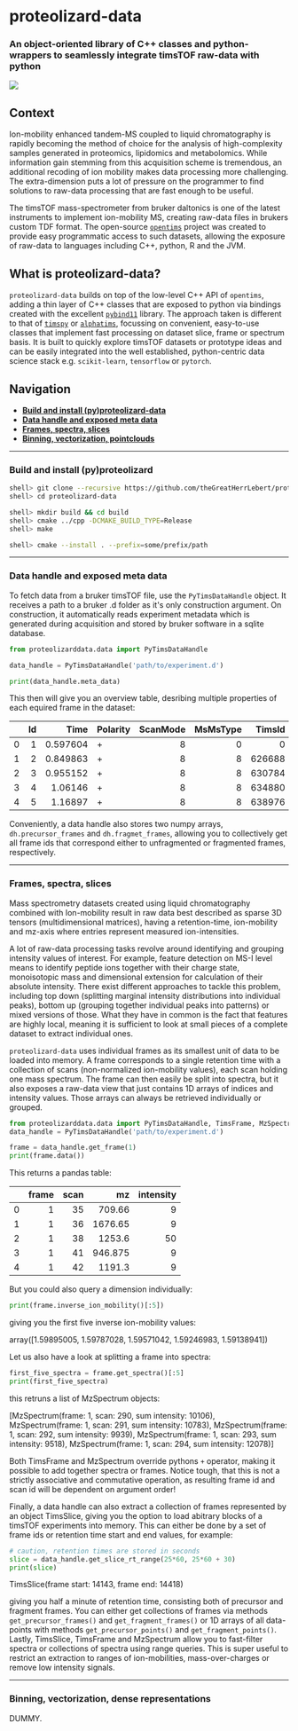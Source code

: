 # proteolizard-data
### An object-oriented library of C++ classes and python-wrappers to seamlessly integrate timsTOF raw-data with python

![](https://github.com/theGreatHerrLebert/proteolizard-data/logo.png)

## Context
Ion-mobility enhanced tandem-MS coupled to liquid chromatography is rapidly becoming the method of 
choice for the analysis of high-complexity samples generated in proteomics, lipidomics and metabolomics.
While information gain stemming from this acquisition scheme is tremendous, an additional recoding of 
ion mobility makes data processing more challenging. The extra-dimension puts a lot of pressure on the 
programmer to find solutions to raw-data processing that are fast enough to be useful.

The timsTOF mass-spectrometer from bruker daltonics is one of the latest instruments to implement
ion-mobility MS, creating raw-data files in brukers custom TDF format. 
The open-source [`opentims`](https://github.com/michalsta/opentims) project was created to provide 
easy programmatic access to such datasets, allowing the exposure of raw-data to languages including C++, 
python, R and the JVM.

## What is proteolizard-data?
`proteolizard-data` builds on top of the low-level C++ API of `opentims`, adding a thin layer of C++ classes that 
are exposed to python via bindings created with the excellent [`pybind11`](https://github.com/pybind/pybind11) 
library. The approach taken is different to that of [`timspy`](https://github.com/MatteoLacki/timspy) 
or [`alphatims`](https://github.com/MannLabs/alphatims), focussing on convenient, easy-to-use
classes that implement fast processing on dataset slice, frame or spectrum basis. It is built to 
quickly explore timsTOF datasets or prototype ideas and can be easily integrated into the well 
established, python-centric data science stack e.g. `scikit-learn`, `tensorflow` or `pytorch`.

## Navigation
* [**Build and install (py)proteolizard-data**](#build-and-install-pyproteolizard)
* [**Data handle and exposed meta data**](#data-handle-and-exposed-meta-data)
* [**Frames, spectra, slices**](#frames-spectra-slices)
* [**Binning, vectorization, pointclouds**](#binning-vectorization-pointclouds)

---
### Build and install (py)proteolizard
```sh
shell> git clone --recursive https://github.com/theGreatHerrLebert/proteolizard-data
shell> cd proteolizard-data
```

```sh
shell> mkdir build && cd build
shell> cmake ../cpp -DCMAKE_BUILD_TYPE=Release
shell> make 
```

```sh
shell> cmake --install . --prefix=some/prefix/path
```
---
### Data handle and exposed meta data
To fetch data from a bruker timsTOF file, use the `PyTimsDataHandle` object. It receives a path to a bruker .d folder 
as it's only construction argument. On construction, it automatically reads experiment metadata which is generated 
during acquisition and stored by bruker software in a sqlite database.
```python
from proteolizarddata.data import PyTimsDataHandle

data_handle = PyTimsDataHandle('path/to/experiment.d')

print(data_handle.meta_data)
```

This then will give you an overview table, desribing multiple properties of each equired frame in the dataset:

|    |   Id |     Time | Polarity   |   ScanMode |   MsMsType |   TimsId |   MaxIntensity |   SummedIntensities |   NumScans |   NumPeaks |   MzCalibration |      T1 |      T2 |   TimsCalibration |   PropertyGroup |   AccumulationTime |   RampTime |
|---:|-----:|---------:|:-----------|-----------:|-----------:|---------:|---------------:|--------------------:|-----------:|-----------:|----------------:|--------:|--------:|------------------:|----------------:|-------------------:|-----------:|
|  0 |    1 | 0.597604 | +          |          8 |          0 |        0 |           7594 |            13708637 |        918 |     260611 |               1 | 25.6819 | 25.308  |                 1 |               1 |             99.953 |     99.953 |
|  1 |    2 | 0.849863 | +          |          8 |          8 |   626688 |            787 |               50776 |        918 |        609 |               1 | 25.6819 | 25.308  |                 1 |               1 |             99.953 |     99.953 |
|  2 |    3 | 0.955152 | +          |          8 |          8 |   630784 |           1066 |               54927 |        918 |        659 |               1 | 25.6819 | 25.308  |                 1 |               1 |             99.953 |     99.953 |
|  3 |    4 | 1.06146  | +          |          8 |          8 |   634880 |            721 |               39725 |        918 |        512 |               1 | 25.6819 | 25.308  |                 1 |               1 |             99.953 |     99.953 |
|  4 |    5 | 1.16897  | +          |          8 |          8 |   638976 |            471 |               41510 |        918 |        612 |               1 | 25.6819 | 25.3082 |                 1 |               1 |             99.953 |     99.953 |

Conveniently, a data handle also stores two numpy arrays, `dh.precursor_frames` and `dh.fragmet_frames`, allowing you
to collectively get all frame ids that correspond either to unfragmented or fragmented frames, respectively.

---
### Frames, spectra, slices
Mass spectrometry datasets created using liquid chromatography combined with Ion-mobility result in raw data best 
described as sparse 3D tensors (multidimensional matrices), having a retention-time, ion-mobility and mz-axis where
entries represent measured ion-intensities.

A lot of raw-data processing tasks revolve around identifying and grouping intensity values of interest. For example, 
feature detection on MS-I level means to identify peptide ions together with their charge state, monoisotopic mass and
dimensional extension for calculation of their absolute intensity.
There exist different approaches to tackle this problem, including top down (splitting marginal intensity distributions 
into individual peaks), bottom up (grouping together individual peaks into patterns) or mixed versions of those.
What they have in common is the fact that features are highly local, meaning it is sufficient to look at small pieces 
of a complete dataset to extract individual ones. 

`proteolizard-data` uses individual frames as its smallest unit of data to be loaded into memory. A frame corresponds to 
a single retention time with a collection of scans (non-normalized ion-mobility values), each scan holding one 
mass spectrum. The frame can then easily be  split into spectra, but it also exposes a raw-data view that just contains
1D arrays of indices and intensity values. Those arrays can always be retrieved individually or grouped.
```python
from proteolizarddata.data import PyTimsDataHandle, TimsFrame, MzSpectrum
data_handle = PyTimsDataHandle('path/to/experiment.d')

frame = data_handle.get_frame(1)
print(frame.data())
```

This returns a pandas table:

|    |   frame |   scan |       mz |   intensity |
|---:|--------:|-------:|---------:|------------:|
|  0 |       1 |     35 |  709.66  |           9 |
|  1 |       1 |     36 | 1676.65  |           9 |
|  2 |       1 |     38 | 1253.6   |          50 |
|  3 |       1 |     41 |  946.875 |           9 |
|  4 |       1 |     42 | 1191.3   |           9 |


But you could also query a dimension individually:
```python
print(frame.inverse_ion_mobility()[:5])
```
giving you the first five inverse ion-mobility values:

array([1.59895005, 1.59787028, 1.59571042, 1.59246983, 1.59138941])

Let us also have a look at splitting a frame into spectra:

```python
first_five_spectra = frame.get_spectra()[:5]
print(first_five_spectra)
```

this retruns a list of MzSpectrum objects:

[MzSpectrum(frame: 1, scan: 290, sum intensity: 10106),
 MzSpectrum(frame: 1, scan: 291, sum intensity: 10783),
 MzSpectrum(frame: 1, scan: 292, sum intensity: 9939),
 MzSpectrum(frame: 1, scan: 293, sum intensity: 9518),
 MzSpectrum(frame: 1, scan: 294, sum intensity: 12078)]

Both TimsFrame and MzSpectrum override pythons `+` operator, making it possible to add together spectra or frames.
Notice tough, that this is not a strictly associative and commutative operation, as resulting frame id and scan id will 
be dependent on argument order!

Finally, a data handle can also extract a collection of frames represented by an object TimsSlice, giving you the option
to load abitrary blocks of a timsTOF experiments into memory. This can either be done by a set of frame ids or retention
time start and end values, for example:
```python
# caution, retention times are stored in seconds
slice = data_handle.get_slice_rt_range(25*60, 25*60 + 30)
print(slice)
```
TimsSlice(frame start: 14143, frame end: 14418)

giving you half a minute of retention time, consisting both of precursor and fragment frames. You can either get
collections of frames via methods `get_precursor_frames()` and `get_fragment_frames()` or 1D arrays of all data-points 
with methods `get_precursor_points()` and `get_fragment_points()`. Lastly, TimsSlice, TimsFrame and MzSpectrum allow 
you to fast-filter spectra or collections of spectra using range queries. This is super useful to restrict an extraction 
to ranges of ion-mobilities, mass-over-charges or remove low intensity signals.

---
### Binning, vectorization, dense representations
DUMMY.
